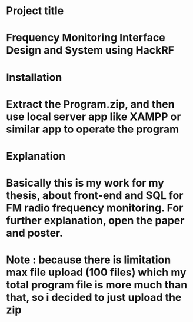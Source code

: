 # Project title
# Frequency Monitoring Interface Design and System using HackRF

# Installation
# Extract the Program.zip, and then use local server app like XAMPP or similar app to operate the program

# Explanation
# Basically this is my work for my thesis, about front-end and SQL for FM radio frequency monitoring. For further explanation, open the paper and poster.

# Note : because there is limitation max file upload (100 files) which my total program file is more much than that, so i decided to just upload the zip
